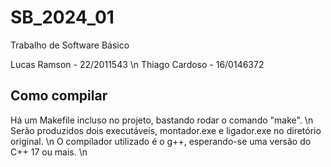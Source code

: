 # SB_2024_01
Trabalho de Software Básico

Lucas Ramson - 22/2011543 \n
Thiago Cardoso - 16/0146372

## Como compilar
Há um Makefile incluso no projeto, bastando rodar o comando "make". \n
Serão produzidos dois executáveis, montador.exe e ligador.exe no diretório original. \n
O compilador utilizado é o g++, esperando-se uma versão do C++ 17 ou mais. \n
